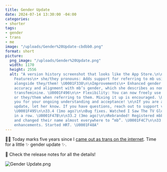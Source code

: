 ```yaml
---
title: Gender Update
date: 2024-07-14 13:30:00 -04:00
categories:
- shorter
tags:
- gender
- trans
- me
image: "/uploads/Gender%20Update-cbdbb0.png"
format: short
picture:
  png_image: "/uploads/Gender%20Update.png"
  width: 1170
  height: 2556
  alt: "A version history screenshot that looks like the App Store.\n\n33.5 (now)\nNew
    Features\n• she/they pronouns: Adds support for referring to mb using she/her
    alongside they/them! \U0001F338\n\nImprovements\n• Enhanced gender euphoria: Improves
    accuracy and alignment with mb’s gender, which she describes as nonbinary and
    transfeminine. \U0001F496\n\n• Flexibility: You can now freely use either she/her
    or they/them when referring to them. Mixing it up is encouraged. \U0001F938\U0001F3FC\n\nThank
    you for your ongoing understanding and acceptance! \n\nIf you are a fan of this
    update, let her know. If you have questions, reach out to support via DM or mb@mbbischoff.com.
    \U0001F495\n\n33.4 (1mo ago)\n\nBug fixes. Watched I Saw The TV Glow (2024), twice
    in a row. \U0001F47B\n\n33.2 (3mo ago)\n\nRebranded! Registered mbbischoff.com
    and changed their name almost everywhere to “mb”. \U0001F4C7\n\n33.1 (4mo ago)\n\nPerformance
    enhancements. Started HRT. \U0001F48A"
---
```


🏳️‍⚧️ Today marks five years since I [came out as trans on the internet](https://x.com/mb/status/1150437952155242496). Time for a little ✨ gender update ✨.

💖 Check the release notes for all the details!

![Gender Update.png](/uploads/Gender%20Update.png)